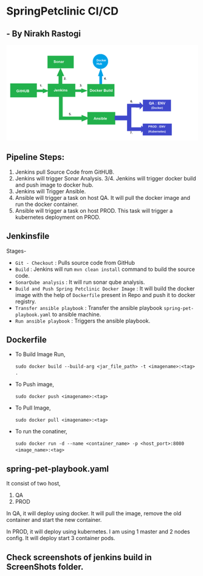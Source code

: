 # SpringPetclinic CI/CD
## - By Nirakh Rastogi

![PipelineImage](./ScreenShots/Pipeline.png)

Pipeline Steps:
----------------
1. Jenkins pull Source Code from GitHUB.
2. Jenkins will trigger Sonar Analysis.
3/4. Jenkins will trigger docker build and push image to docker hub.
5. Jenkins will Trigger Ansible.
6. Ansible will trigger a task on host QA. It will pull the docker image and run the docker container.
7. Ansible will trigger a task on host PROD. This task will trigger a kubernetes deployment on PROD.

Jenkinsfile
------------
Stages-
-   `Git - Checkout` : Pulls source code from GitHub
-   `Build` : Jenkins will run `mvn clean install` command to build the source code.
-   `SonarQube analysis` : It will run sonar qube analysis.
-   `Build and Push Spring Petclinic Docker Image` : It will build the docker image with the help of `Dockerfile` present in Repo and push it to docker registry.
-   `Transfer ansible playbook` : Transfer the ansible playbook `spring-pet-playbook.yaml` to ansible machine.
-   `Run ansible playbook` :  Triggers the ansible playbook.

Dockerfile
-----------
- To Build Image Run,

  `sudo docker build --build-arg <jar_file_path> -t <imagename>:<tag> .`

- To Push image,

  `sudo docker push <imagename>:<tag>`

- To Pull Image,

  `sudo docker pull <imagename>:<tag>`

- To run the conatiner,

  `sudo docker run -d --name <container_name> -p <host_port>:8080 <image_name>:<tag>`

spring-pet-playbook.yaml
-------------------------
It consist of two host,
1. QA
2. PROD

In QA, it will deploy using docker.
It will pull the image, remove the old container and start the new container.

In PROD, it will deploy using kubernetes.
I am using 1 master and 2 nodes config.
It will deploy start 3 container pods.

## Check screenshots of jenkins build in ScreenShots folder.

